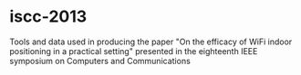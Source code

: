 iscc-2013
=========

Tools and data used in producing the paper "On the efficacy of WiFi indoor positioning in a practical setting" presented in the eighteenth IEEE symposium on Computers and Communications 